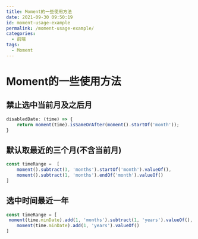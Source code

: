 ```yaml
---
title: Moment的一些使用方法
date: 2021-09-30 09:50:19
id: moment-usage-example
permalink: /moment-usage-example/
categories:
  - 前端
tags:
  - Moment
---
```


# Moment的一些使用方法

## 禁止选中当前月及之后月

```js
disabledDate: (time) => {
    return moment(time).isSameOrAfter(moment().startOf('month'));
}
```

## 默认取最近的三个月(不含当前月)

```js
const timeRange =  [
    moment().subtract(3, 'months').startOf('month').valueOf(),
    moment().subtract(1, 'months').endOf('month').valueOf()
]
```

## 选中时间最近一年

```js
const timeRange = [
 moment(time.minDate).add(1, 'months').subtract(1, 'years').valueOf(),
    moment(time.minDate).add(1, 'years').valueOf()
]
```
